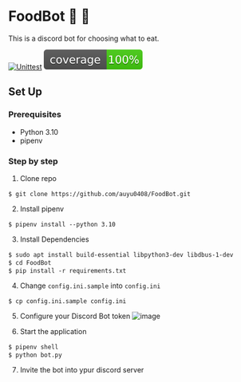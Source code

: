 # FoodBot 🍔 :fries:

This is a discord bot for choosing what to eat.

[![Unittest](https://github.com/auyu0408/FoodBot/actions/workflows/Unittest.yml/badge.svg)](https://github.com/auyu0408/FoodBot/actions/workflows/Unittest.yml) [![Coverage](https://github.com/auyu0408/FoodBot/blob/main/coverage.svg)](https://github.com/auyu0408/FoodBot/blob/main/coverage.svg)

## Set Up

### Prerequisites

- Python 3.10
- pipenv

### Step by step

1. Clone repo
```
$ git clone https://github.com/auyu0408/FoodBot.git
```

2. Install pipenv
```
$ pipenv install --python 3.10
```

3. Install Dependencies
```
$ sudo apt install build-essential libpython3-dev libdbus-1-dev
$ cd FoodBot
$ pip install -r requirements.txt
```

4. Change `config.ini.sample` into `config.ini`
```
$ cp config.ini.sample config.ini
```

5. Configure your Discord Bot token
![image](https://github.com/auyu0408/FoodBot/assets/73648626/167225af-76b4-417c-98a2-f4559a19e982)

6. Start the application
```
$ pipenv shell
$ python bot.py
```

7. Invite the bot into ypur discord server

